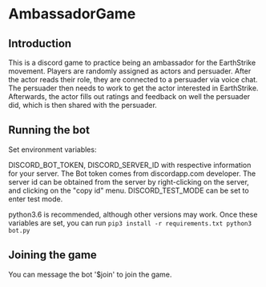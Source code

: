 # AmbassadorGame
## Introduction
This is a discord game to practice being an ambassador for the EarthStrike movement. Players are randomly assigned as actors and persuader. After the actor reads their role, they are connected to a persuader via voice chat. The persuader then needs to work to get the actor interested in EarthStrike. Afterwards, the actor fills out ratings and feedback on well the persuader did, which is then shared with the persuader.

## Running the bot
Set environment variables:

DISCORD_BOT_TOKEN, DISCORD_SERVER_ID with respective information for your server. The Bot token comes from discordapp.com developer. The server id can be obtained from the server by right-clicking on the server, and clicking on the "copy id" menu. DISCORD_TEST_MODE can be set to enter test mode.

python3.6 is recommended, although other versions may work. Once these variables are set, you can run
`pip3 install -r requirements.txt
python3 bot.py
`

## Joining the game
You can message the bot '$join' to join the game.
